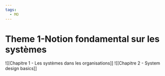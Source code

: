 ```yaml
---
tags:
  - MO
---
```


# Theme 1-Notion fondamental sur les systèmes
![[Chapitre 1 - Les systèmes dans les organisations]]
![[Chapitre 2 - System design basics]]
